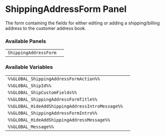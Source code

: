 # ShippingAddressForm Panel

The form containing the fields for either editing or adding a shipping/billing address to the customer address book.

### Available Panels
|||
|---|---|
| `ShippingAddressForm` |

### Available Variables
|||
|---|---|
| `%%GLOBAL_ShippingAddressFormAction%%` |
| `%%GLOBAL_ShipId%%` |
| `%%GLOBAL_ShipCustomFields%%` |
| `%%GLOBAL_ShippingAddressFormTitle%%` |
| `%%GLOBAL_HideAddShippingAddressIntroMessage%%` |
| `%%GLOBAL_ShippingAddressFormIntro%%` |
| `%%GLOBAL_HideAddShippingAddressMessage%%` |
| `%%GLOBAL_Message%%` |
